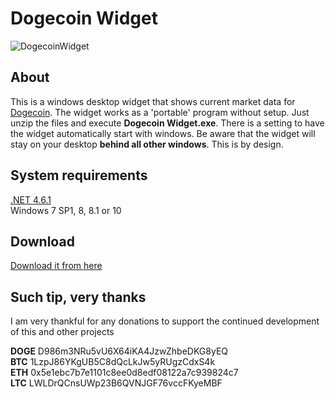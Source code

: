 # Dogecoin Widget

![DogecoinWidget](http://assets.sineshift.com/tool-dogecoin-widget-screenshot-1.png)

## About
This is a windows desktop widget that shows current market data for [Dogecoin](http://dogecoin.com/).
The widget works as a 'portable' program without setup. Just unzip the files and execute **Dogecoin Widget.exe**. 
There is a setting to have the widget automatically start with windows.
Be aware that the widget will stay on your desktop **behind all other windows**. This is by design.

## System requirements
[.NET 4.6.1](https://www.microsoft.com/en-US/download/details.aspx?id=49982)  
Windows 7 SP1, 8, 8.1 or 10

## Download
[Download it from here](http://sineshift.com/tools/dogecoin-widget.html)

## Such tip, very thanks
I am very thankful for any donations to support the continued development of this and other projects

**DOGE** D986m3NRu5vU6X64iKA4JzwZhbeDKG8yEQ  
**BTC** 1LzpJ86YKgUB5C8dQcLkJw5yRUgzCdxS4k  
**ETH** 0x5e1ebc7b7e1101c8ee0d8edf08122a7c939824c7  
**LTC** LWLDrQCnsUWp23B6QVNJGF76vccFKyeMBF  
